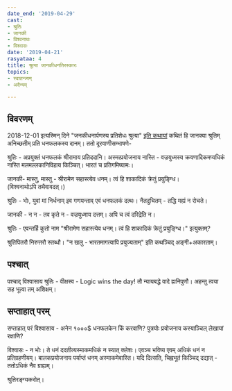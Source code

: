 ```yaml
---
date_end: '2019-04-29'
cast:
- श्रुतिः
- जानकी
- विश्वनाथः
- विश्वासः
date: '2019-04-21'
rasyataa: 4
title: श्रुत्या जानकीधनतिरस्कारः
topics:
- स्वातन्त्र्यम्
- अदैन्यम्

---
```


## विवरणम्

2018-12-01 इत्यस्मिन् दिने "जनकीधनार्पणस्य प्रतिशेधः श्रुत्या" [इति कथायां](../2018-12-01_janakIdhanArpaNasya_pratishEdhaH_shrutyA/) कथितं हि जानक्या श्रुतिम् अनिच्छतीम् प्रति धनफलकस्य दानम्। ततो दूरवाणीसम्भाषणे- 

श्रुतिः - अप्रयुक्तं धनफलकं श्रीरामाय प्रतिददानि। अस्मत्प्रयोजनाय नास्ति - वज्रयुध्मस्य क्रयणादिकमप्यधिकं नास्ति मलमल्लकानिविहाय किञ्चित्। भारतं च प्रतिगमिष्यामः।

जानकी- मास्तु, मास्तु - श्रीरामेण सहास्त्येव धनम्। त्वं हि शाकादिकं क्रेतुं प्रयुङ्ग्धि।  
(विश्वनाथोऽपि तथैवावदत्।)

श्रुतिः - भोः, युवां मां निर्धनाम् इव गणयन्ताव् एवं धनफलकं दत्थः। नैतदुचितम् - तद्धि मह्यं न रोचते।

जानकी - न न - तव कृते न - वज्रयुध्माय दत्तम्। अपि च त्वं दरिद्रेति न।

श्रुतिः - एवन्तर्हि कुतो नाम "श्रीरामेण सहास्त्येव धनम्। त्वं हि शाकादिकं क्रेतुं प्रयुङ्ग्धि।" इत्युक्तम्?

श्रुतिपितरौ निरुत्तरौ स्तब्धौ। "न खलु - भारतमागत्यापि प्रयुज्यताम्" इति कथञ्चिद् अङ्गी+अकारताम्।

## पश्चात्
पश्चाद् विश्वासाय श्रुतिः - वीक्षस्व - Logic wins the day! तौ न्यायबद्धे वादे ह्यनिपुणौ। अहन्तु त्वया सह भूत्वा तम् अशिक्षम्।

## सप्ताहात् परम्
सप्ताहात् परं विश्वासाय - अनेन १०००$ धनफलकेन किं करवाणि? पुत्रयोः प्रयोजनाय कस्याञ्चिल् लेखायां रक्षाणि?

विश्वासः - न भोः। ते धनं ददतीत्यस्माकमधिकं न स्यात् क्लेशः। एवञ्च भविष्य एवम् अधिकं धनं न प्रतिग्रहणीयम्। बालकप्रयोजनाय पर्याप्तं धनम् अस्माकमेवास्ति। यदि दित्सति, चिह्नभूतं किञ्चिद् दद्यात् - ततोऽधिकं नैव ग्राह्यम्।

श्रुतिरङ्ग्यकरोत्।